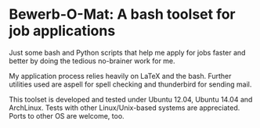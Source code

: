 # Bewerb-O-Mat: A bash toolset for job applications
Just some bash and Python scripts that help me apply for jobs faster and better by doing the tedious no-brainer work for me.

My application process relies heavily on LaTeX and the bash. Further utilities used are aspell for spell checking and thunderbird for sending mail.

This toolset is developed and tested under Ubuntu 12.04, Ubuntu 14.04 and ArchLinux. Tests with other Linux/Unix-based systems are appreciated. Ports to other OS are welcome, too.
